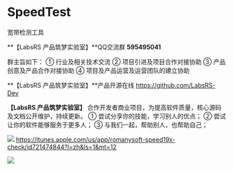 # SpeedTest
宽带检测工具

**【LabsRS 产品筑梦实验室】**QQ交流群 **595495041**

群主旨如下：
① 行业及相关技术交流
② 项目引进及项目合作对接协助
③ 产品创意及产品合作对接协助
④ 项目及产品运营及运营团队的建立协助

**【LabsRS 产品筑梦实验室】**产品开源在线 https://github.com/LabsRS-Dev

**【LabsRS 产品筑梦实验室】** 合作开发者商业项目，为提高软件质量，核心源码及文档公开维护，持续更新。
① 尝试分享你的技能，学习别人的优点；
② 尝试让你的软件能够服务于更多人；
③ 与我们一起，帮助别人，也帮助自己；


[![](http://res.cloudinary.com/dfzokzfi5/image/upload/c_scale,w_124/v1411092419/app-store-button_pw05je.png)](https://itunes.apple.com/us/app/romanysoft-speed19x-check/id721474844?l=zh&ls=1&mt=12)  https://itunes.apple.com/us/app/romanysoft-speed19x-check/id721474844?l=zh&ls=1&mt=12

![](http://a2.mzstatic.com/us/r30/Purple71/v4/61/3e/71/613e710d-4da9-3536-7cad-50f478f9eb15/screen800x500.jpeg)
